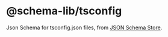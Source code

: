 # @schema-lib/tsconfig

Json Schema for tsconfig.json files, from [JSON Schema Store](https://json.schemastore.org/tsconfig).

